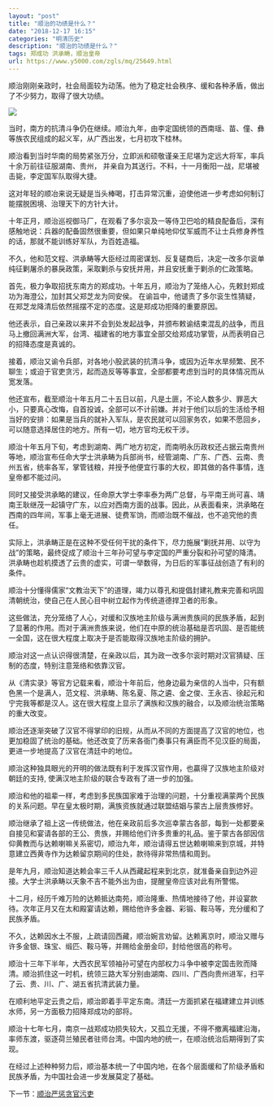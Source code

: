 ```yaml
---
layout: "post"
title: "顺治的功绩是什么？"
date: "2018-12-17 16:15"
categories: "明清历史"
description: "顺治的功绩是什么？"
tags: 郑成功 洪承畴，顺治皇帝
url: https://www.y5000.com/zgls/mq/25649.html
---
```






顺治刚刚亲政时，社会局面较为动荡。他为了稳定社会秩序、缓和各种矛盾，做出了不少努力，取得了很大功绩。

![](https://img.y5000.com/uploads/allimg/170920/13-1F920112149107.jpg)

当时，南方的抗清斗争仍在继续。顺治九年，由李定国统领的西南瑶、苗、僮、彝等族农民组成的起义军，从广西出发，七月初攻下桂林。

顺治看到当时华南的局势紧张万分，立即派和硕敬谨亲王尼堪为定远大将军，率兵十余万前往征服湖南、贵州，
并亲自为其送行。不料，十一月衡阳一战，尼堪被击毙，李定国军队取得大捷。

这对年轻的顺冶来说无疑是当头棒喝，打击异常沉重，迫使他进一步考虑如何制订能摆脱困境、治理天下的方针大计。

十年正月，顺治巡视御马厂，在观看了多尔衮及一等侍卫巴哈的精良配备后，深有感触地说：兵器的配备固然很重要，但如果只单纯地仰仗军威而不让士兵修身养性的话，那就不能训练好军队，为百姓造福。

不久，他和范文程、洪承畴等大臣经过周密谋划、反复磋商后，决定一改多尔衮单纯征剿屠杀的暴戾政策，采取剿杀与安抚并用，并且安抚重于剿杀的仁政策略。

首先，极力争取招抚东南方的郑成功。十年五月，顺治为了笼络人心，先敕封郑成功为海澄公，加封其父郑芝龙为同安侯。
在谕旨中，他谴责了多尔衮生性猜疑，在郑芝龙降清后依然摇摆不定的态度。这是郑成功拒降的重要原因。

他还表示，自己亲政以来并不会到处发起战争，并颁布敕谕结束混乱的战争，而且马上撤回满洲大军，台湾、福建省的地方事宜全部交给郑成功掌管，从而表明自己的招降态度是真诚的。

接着，顺治又谕令兵部，对各地小股武装的抗清斗争，或因为近年水旱频繁、民不聊生；或迫于官吏贪污，起而造反等等事宜，全部都要考虑到当时的具体情况而从宽发落。

他还宣布，截至顺治十年五月二十五日以前，凡是土匪，不论人数多少、罪恶大小，只要真心改悔，自首投诚，全部可以不计前嫌。并对于他们以后的生活给予相当好的安排：如果是当兵的就补入军队，是农民就可以回家务农，如果不愿回乡，可以随意选择居住的地方。所有一切，地方官均无权干涉。

顺治十年五月下旬，考虑到湖南、两广地方初定，而南明永历政权还占据云南贵州等地，顺治宣布任命大学士洪承畴为兵部尚书，经管湖南、广东、广西、云南、贵州五省，统率各军，掌管钱粮，并授予他便宜行事的大权，即其做的各件事情，连皇帝都不能过问。

同时又接受洪承略的建议，任命原大学士李率泰为两广总督，与平南王尚可喜、靖南王耿继茂一起镇守广东，以应对西南方面的战事。因此，从表面看来，洪承略在西南的四年间，军事上毫无进展、徒费军饷，而顺治既不催战，也不追究他的责任。

实际上，洪承畴正是在这种不受任何干扰的条件下，尽力施展“剿抚并用、以守为战”的策略，最终促成了顺治十三年孙可望与李定国的严重分裂和孙可望的降清。洪承畴也趁机摸透了云贵的虚实，可谓一举数得，为日后的军事征战创造了有利的条件。

顺治十分懂得儒家“文教治天下”的道理，竭力以尊孔和提倡封建礼教来完善和巩固清朝统治，使自己在人民心目中树立起作为传统道德捍卫者的形象。

这些做法，充分笼络了人心，对缓和汉族地主阶级与满洲贵族间的民族矛盾，起到了显著的作用。而对于满洲贵族来说，他们在中原的统治基础是否巩固、是否能统一全国，这在很大程度上取决于是否能取得汉族地主阶级的拥护。

顺治对这一点认识得很清楚，在亲政以后，其为政一改多尔衮时期对汉官猜疑、压制的态度，特别注意笼络和依靠汉官。

从《清实录》等官方记载来看，顺治十年前后，他身边最为亲信的人当中，只有额色黑一个是满人，范文程、洪承畴、陈名夏、陈之遴、金之俊、王永吉、徐起元和宁完我等都是汉人。这在很大程度上显示了满族和汉族的融合，以及顺治统治策略的重大改变。

顺治还逐渐突破了汉官不得掌印的旧规，从而从不同的方面提高了汉官的地位，也更加稳固了统治的基础。他还改变了历来各衙门奏事只有满臣而不见汉臣的局面，更进一步地提高了汉官在清廷中的地位。

顺治这种独具眼光的开明的做法既有利于发挥汉官作用，也贏得了汉族地主阶级对朝廷的支持, 使满汉地主阶级的联合专政有了进一步的加强。

顺治和他的祖辈一样，考虑到多民族国家难于治理的问题，十分重视满蒙两个民族的关系问题。早在皇太极时期，满族资族就通过联盟结姻与蒙古上层贵族修好。

顺治继承了祖上这一传统做法，他在亲政前后多次巡幸蒙古各部，每到一处都要亲自接见和宴请各部的王公、贵族，并赐给他们许多贵重的礼品。鉴于蒙古各部因信仰黄教而与达赖喇嘛关系密切，顺治九年，顺治请得五世达赖喇嘛来到京城，并特意建立西黄寺作为达赖留京期间的住处，款待得非常热情和周到。

是年九月，顺治知道达赖会率三千人从西藏起程来到北京，就准备亲自到边外迎接。大学士洪承畴以天象不吉不能外出为由，提醒皇帝应该对此有所警惕。

十二月，经历千难万险的达赖抵达南苑，顺治隆重、热情地接待了他，并设宴款待。次年正月又在太和殿宴请达赖，赐给他许多金器、彩锻、鞍马等，充分缓和了民族矛盾。

不久，达赖因水土不服，上疏请回西藏，顺治婉言劝留。达赖离京时，顺治又赠与许多金银、珠宝、缎匹、鞍马等，并赐给金册金印，封给他很高的称号。

顺治十三年下半年，大西农民军领袖孙可望在内部权力斗争中被李定国击败而降清。顺治抓住这一时机，统领三路大军分别由湖南、四川、广西向贵州进军，扫平了云、贵、川、广、湖五省抗清武装力量。

在顺利地平定云贵之后，顺治即着手平定东南。清廷一方面抓紧在福建建立并训练水师，另一方面极力招降郑成功的部将。

顺治十七年七月，南京一战郑成功损失较大，又孤立无援，不得不撤离福建沿海，率师东渡，驱逐荷兰殖民者驻师台湾。中国内地的统一，在顺治统治后期得到了实现。

在经过上述种种努力后，顺治基本统一了中国内地，在各个层面缓和了阶级矛盾和民族矛盾，为中国社会进一步发展莫定了基础。

下一节：[顺治严惩贪官污吏](https://www.y5000.com/zgls/mq/25651.html)
